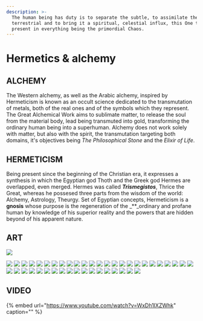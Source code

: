 ```yaml
---
description: >-
  The human being has duty is to separate the subtle, to assimilate the
  terrestrial and to bring it a spiritual, celestial influx, this One that is
  present in everything being the primordial Chaos.
---
```


# Hermetics & alchemy

## ALCHEMY

The Western alchemy, as well as the Arabic alchemy, inspired by Hermeticism is known as an occult science dedicated to the transmutation of metals, both of the real ones and of the symbols which they represent. The Great Alchemical Work aims to sublimate matter, to release the soul from the material body, lead being transmuted into gold, transforming the ordinary human being into a superhuman. Alchemy does not work solely with matter, but also with the spirit, the transmutation targeting both domains, it's objectives being _The Philosophical Stone_ and the _Elixir of Life_.

## **HERMETICISM**

Being present since the beginning of the Christian era, it expresses a synthesis in which the Egyptian god Thoth and the Greek god Hermes are overlapped, even merged. Hermes was called _**Trismegistos**_, Thrice the Great, whereas he possesed three parts from the wisdom of the world: Alchemy, Astrology, Theurgy. Set of Egyptian concepts, Hermeticism is a **gnosis** whose purpose is the regeneration of the \_\*\*\_ordinary and profane human by knowledge of his superior reality and the powers that are hidden beyond of his apparent nature.

## ART

![](.gitbook/assets/image.png)

![](https://github.com/dxcore35/art/tree/2636312487a38f4f88968afe53b4d7d56fba2be0/.gitbook/assets/hermetics_alchemy1.jpg) ![](https://github.com/dxcore35/art/tree/2636312487a38f4f88968afe53b4d7d56fba2be0/.gitbook/assets/hermetics_alchemy2.jpg) ![](https://github.com/dxcore35/art/tree/2636312487a38f4f88968afe53b4d7d56fba2be0/.gitbook/assets/hermetics_alchemy3.jpg) ![](https://github.com/dxcore35/art/tree/2636312487a38f4f88968afe53b4d7d56fba2be0/.gitbook/assets/hermetics_alchemy4.jpg) ![](https://github.com/dxcore35/art/tree/2636312487a38f4f88968afe53b4d7d56fba2be0/.gitbook/assets/hermetics_alchemy5.jpg) ![](https://github.com/dxcore35/art/tree/2636312487a38f4f88968afe53b4d7d56fba2be0/.gitbook/assets/hermetics_alchemy6.jpg) ![](https://github.com/dxcore35/art/tree/2636312487a38f4f88968afe53b4d7d56fba2be0/.gitbook/assets/hermetics_alchemy7.jpg) ![](https://github.com/dxcore35/art/tree/2636312487a38f4f88968afe53b4d7d56fba2be0/.gitbook/assets/hermetics_alchemy8.jpg) ![](https://github.com/dxcore35/art/tree/2636312487a38f4f88968afe53b4d7d56fba2be0/.gitbook/assets/hermetics_alchemy9.jpg) ![](https://github.com/dxcore35/art/tree/2636312487a38f4f88968afe53b4d7d56fba2be0/.gitbook/assets/hermetics_alchemy10.jpg) ![](https://github.com/dxcore35/art/tree/2636312487a38f4f88968afe53b4d7d56fba2be0/.gitbook/assets/hermetics_alchemy11.jpg) ![](https://github.com/dxcore35/art/tree/2636312487a38f4f88968afe53b4d7d56fba2be0/.gitbook/assets/hermetics_alchemy12.jpg) ![](https://github.com/dxcore35/art/tree/2636312487a38f4f88968afe53b4d7d56fba2be0/.gitbook/assets/hermetics_alchemy13.jpg) ![](https://github.com/dxcore35/art/tree/2636312487a38f4f88968afe53b4d7d56fba2be0/.gitbook/assets/hermetics_alchemy14.jpg) ![](https://github.com/dxcore35/art/tree/2636312487a38f4f88968afe53b4d7d56fba2be0/.gitbook/assets/hermetics_alchemy15.jpg) ![](https://github.com/dxcore35/art/tree/2636312487a38f4f88968afe53b4d7d56fba2be0/.gitbook/assets/hermetics_alchemy16.jpg) ![](https://github.com/dxcore35/art/tree/2636312487a38f4f88968afe53b4d7d56fba2be0/.gitbook/assets/hermetics_alchemy17.jpg) ![](https://github.com/dxcore35/art/tree/2636312487a38f4f88968afe53b4d7d56fba2be0/.gitbook/assets/hermetics_alchemy18.jpg) ![](https://github.com/dxcore35/art/tree/2636312487a38f4f88968afe53b4d7d56fba2be0/.gitbook/assets/hermetics_alchemy19.jpg) ![](https://github.com/dxcore35/art/tree/2636312487a38f4f88968afe53b4d7d56fba2be0/.gitbook/assets/hermetics_alchemy20.jpg) ![](https://github.com/dxcore35/art/tree/2636312487a38f4f88968afe53b4d7d56fba2be0/.gitbook/assets/hermetics_alchemy21.jpg) ![](https://github.com/dxcore35/art/tree/2636312487a38f4f88968afe53b4d7d56fba2be0/.gitbook/assets/hermetics_alchemy22.jpg) ![](https://github.com/dxcore35/art/tree/2636312487a38f4f88968afe53b4d7d56fba2be0/.gitbook/assets/hermetics_alchemy23.jpg) ![](https://github.com/dxcore35/art/tree/2636312487a38f4f88968afe53b4d7d56fba2be0/.gitbook/assets/hermetics_alchemy24.jpg) ![](https://github.com/dxcore35/art/tree/2636312487a38f4f88968afe53b4d7d56fba2be0/.gitbook/assets/hermetics_alchemy25.jpg) ![](https://github.com/dxcore35/art/tree/2636312487a38f4f88968afe53b4d7d56fba2be0/.gitbook/assets/hermetics_alchemy26.jpg) ![](https://github.com/dxcore35/art/tree/2636312487a38f4f88968afe53b4d7d56fba2be0/.gitbook/assets/hermetics_alchemy27.jpg) ![](https://github.com/dxcore35/art/tree/2636312487a38f4f88968afe53b4d7d56fba2be0/.gitbook/assets/hermetics_alchemy28.jpg) ![](https://github.com/dxcore35/art/tree/2636312487a38f4f88968afe53b4d7d56fba2be0/.gitbook/assets/hermetics_alchemy29.jpg) ![](https://github.com/dxcore35/art/tree/2636312487a38f4f88968afe53b4d7d56fba2be0/.gitbook/assets/hermetics_alchemy30.jpg) ![](https://github.com/dxcore35/art/tree/2636312487a38f4f88968afe53b4d7d56fba2be0/.gitbook/assets/hermetics_alchemy31.jpg) ![](https://github.com/dxcore35/art/tree/2636312487a38f4f88968afe53b4d7d56fba2be0/.gitbook/assets/hermetics_alchemy32.jpg) ![](https://github.com/dxcore35/art/tree/2636312487a38f4f88968afe53b4d7d56fba2be0/.gitbook/assets/hermetics_alchemy33.jpg) ![](https://github.com/dxcore35/art/tree/2636312487a38f4f88968afe53b4d7d56fba2be0/.gitbook/assets/hermetics_alchemy34.jpg) ![](https://github.com/dxcore35/art/tree/2636312487a38f4f88968afe53b4d7d56fba2be0/.gitbook/assets/hermetics_alchemy35.jpg) ![](https://github.com/dxcore35/art/tree/2636312487a38f4f88968afe53b4d7d56fba2be0/.gitbook/assets/hermetics_alchemy36.jpg) ![](https://github.com/dxcore35/art/tree/2636312487a38f4f88968afe53b4d7d56fba2be0/.gitbook/assets/hermetics_alchemy37.jpg) ![](https://github.com/dxcore35/art/tree/2636312487a38f4f88968afe53b4d7d56fba2be0/.gitbook/assets/hermetics_alchemy38.jpg) ![](https://github.com/dxcore35/art/tree/2636312487a38f4f88968afe53b4d7d56fba2be0/.gitbook/assets/hermetics_alchemy39.jpg) ![](https://github.com/dxcore35/art/tree/2636312487a38f4f88968afe53b4d7d56fba2be0/.gitbook/assets/hermetics_alchemy40.jpg) ![](https://github.com/dxcore35/art/tree/2636312487a38f4f88968afe53b4d7d56fba2be0/.gitbook/assets/hermetics_alchemy41.jpg) ![](https://github.com/dxcore35/art/tree/2636312487a38f4f88968afe53b4d7d56fba2be0/.gitbook/assets/hermetics_alchemy42.jpg) ![](https://github.com/dxcore35/art/tree/2636312487a38f4f88968afe53b4d7d56fba2be0/.gitbook/assets/hermetics_alchemy43.jpg)

## VIDEO

{% embed url="https://www.youtube.com/watch?v=WxDh1IXZWhk" caption="" %}

